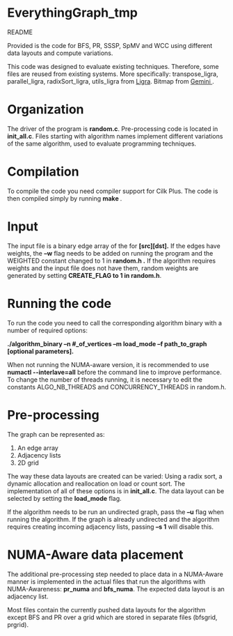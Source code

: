 # EverythingGraph_tmp


README

Provided is the code for BFS, PR, SSSP, SpMV and WCC using different data layouts and compute variations.

This code was designed to evaluate existing techniques. Therefore, some files are reused from existing systems. More specifically: transpose_ligra, parallel_ligra, radixSort_ligra, utils_ligra from <a href="https://github.com/jshun/ligra/tree/master/ligra">Ligra</a>.
Bitmap from <a href="https://github.com/thu-pacman/GeminiGraph/tree/master/core"> Gemini </a>.

<h1>Organization</h1>

The driver of the program is <b>random.c</b>. Pre-processing code is located in <b>init_all.c</b>.  Files starting with algorithm names implement different variations of the same algorithm, used to evaluate programming techniques. 

<h1>Compilation</h1>

To compile the code you need compiler support for Cilk Plus. The code is then compiled simply by running <strong> make </strong>. 

<h1>Input</h1>

The input file is a binary edge array of the for <strong>[src][dst].</strong>
If the edges have weights, the <b>–w</b> flag needs to be added on running the program and the WEIGHTED constant changed to 1 in <b>random.h .</b>
If the algorithm requires weights and the input file does not have them, random weights are generated by setting <b>CREATE_FLAG to 1 in random.h</b>.

<h1>Running the code</h1>

To run the code you need to call the corresponding algorithm binary with a number of required options:

<b>./algorithm_binary –n #_of_vertices –m load_mode –f path_to_graph [optional parameters].</b>

When not running the NUMA-aware version, it is recommended to use <b>numactl --interlave=all</b> before the command line to improve performance. <br/>
To change the number of threads running, it is necessary to edit the constants ALGO_NB_THREADS and CONCURRENCY_THREADS in random.h.


<h1>Pre-processing</h1>

The graph can be represented as:

1.	An edge array
2.	Adjacency lists
3.	2D grid

The way these data layouts are created can be varied: Using a radix sort, a dynamic allocation and reallocation on load or count sort. 
The implementation of all of these options is in <b>init_all.c</b>. The data layout can be selected by setting the <b>load_mode</b> flag. 

If the algorithm needs to be run an undirected graph, pass the <b>–u</b> flag when running the algorithm. If the graph is already undirected and the algorithm requires creating incoming adjacency lists, passing <b>–s 1</b> will disable this. 


<h1>NUMA-Aware data placement</h1>

The additional pre-processing step needed to place data in a NUMA-Aware manner is implemented in the actual files that run the algorithms with NUMA-Awareness: <b>pr_numa</b> and <b>bfs_numa</b>. The expected data layout is an adjacency list. 

Most files contain the currently pushed data layouts for the algorithm except BFS and PR over a grid which are stored in separate files (bfsgrid, prgrid).



